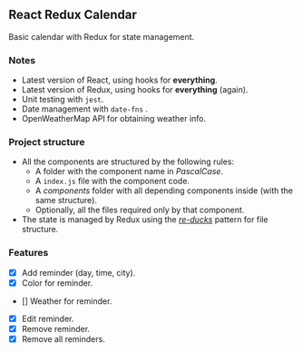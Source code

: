 React Redux Calendar
--
Basic calendar with Redux for state management.

### Notes
- Latest version of React, using hooks for **everything**.
- Latest version of Redux, using hooks for **everything** (again).
- Unit testing with `jest`.
- Date management with `date-fns` .
- OpenWeatherMap API for obtaining weather info.

### Project structure
- All the components are structured by the following rules:
  - A folder with the component name in *PascalCase*.
  - A `index.js` file with the component code.
  - A *components* folder with all depending components inside (with the same structure).
  - Optionally, all the files required only by that component.
- The state is managed by Redux using the [*re-ducks*](https://github.com/something/re-ducks) pattern for file structure.
  
### Features
 - [x] Add reminder (day, time, city).
 - [x] Color for reminder.
 - [] Weather for reminder.
 - [x] Edit reminder.
 - [x] Remove reminder.
 - [x] Remove all reminders.
